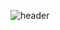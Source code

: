 ![header](https://capsule-render.vercel.app/api?type=waving&color=00a6ff&height=200&section=header&text=GitDeco김예림&fontSize=60)
